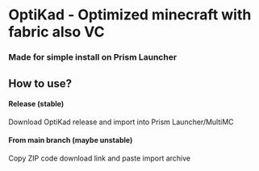 # OptiKad - Optimized minecraft with fabric also VC
### Made for simple install on Prism Launcher

## How to use?
#### Release (stable)
Download OptiKad release and import into Prism Launcher/MultiMC
#### From main branch (maybe unstable)
Copy ZIP code download link and paste import archive
